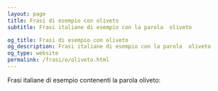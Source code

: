 ```yaml
---
layout: page
title: Frasi di esempio con oliveto 
subtitle: Frasi italiane di esempio con la parola  oliveto

og_title: Frasi di esempio con oliveto 
og_description: Frasi italiane di esempio con la parola  oliveto
og_type: website
permalink: /frasi/o/oliveto.html
---
```


Frasi italiane di esempio contenenti la parola oliveto:


